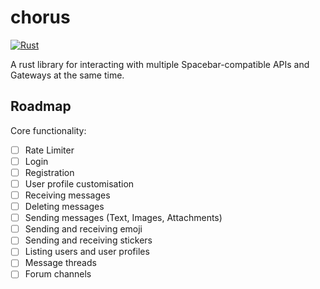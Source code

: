 # chorus

[![Rust]][Rust-url]

A rust library for interacting with multiple Spacebar-compatible APIs and Gateways at the same time.

## Roadmap

Core functionality:

- [ ] Rate Limiter
- [ ] Login
- [ ] Registration
- [ ] User profile customisation
- [ ] Receiving messages
- [ ] Deleting messages
- [ ] Sending messages (Text, Images, Attachments)
- [ ] Sending and receiving emoji
- [ ] Sending and receiving stickers
- [ ] Listing users and user profiles
- [ ] Message threads
- [ ] Forum channels

[Rust]: https://img.shields.io/badge/Rust-orange?style=plastic&logo=rust
[Rust-url]: https://www.rust-lang.org/
